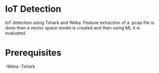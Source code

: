 # IoT Detection
IoT detection using Tshark and Weka. Feature extraction of a .pcap file is done then a vector space model is created and then using ML it is evaluated.
 
# Prerequisites
-Weka
-Tshark
